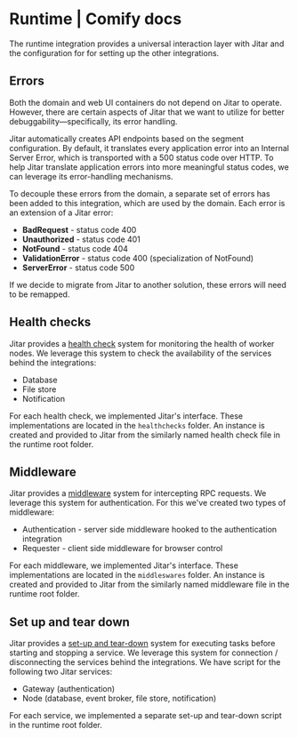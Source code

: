 
# Runtime | Comify docs

The runtime integration provides a universal interaction layer with Jitar and the configuration for for setting up the other integrations.

## Errors

Both the domain and web UI containers do not depend on Jitar to operate. However, there are certain aspects of Jitar that we want to utilize for better debuggability—specifically, its error handling.

Jitar automatically creates API endpoints based on the segment configuration. By default, it translates every application error into an Internal Server Error, which is transported with a 500 status code over HTTP. To help Jitar translate application errors into more meaningful status codes, we can leverage its error-handling mechanisms.

To decouple these errors from the domain, a separate set of errors has been added to this integration, which are used by the domain. Each error is an extension of a Jitar error:

* **BadRequest** - status code 400
* **Unauthorized** - status code 401
* **NotFound** - status code 404
* **ValidationError** - status code 400 (specialization of NotFound)
* **ServerError** - status code 500

If we decide to migrate from Jitar to another solution, these errors will need to be remapped.

## Health checks

Jitar provides a [health check](https://docs.jitar.dev/deploy/health-checks.html) system for monitoring the health of worker nodes. We leverage this system to check the availability of the services behind the integrations:

* Database
* File store
* Notification

For each health check, we implemented Jitar's interface. These implementations are located in the `healthchecks` folder. An instance is created and provided to Jitar from the similarly named health check file in the runtime root folder.

## Middleware

Jitar provides a [middleware](https://docs.jitar.dev/develop/middleware.html) system for intercepting RPC requests. We leverage this system for authentication. For this we've created two types of middleware:

* Authentication - server side middleware hooked to the authentication integration
* Requester - client side middleware for browser control

For each middleware, we implemented Jitar's interface. These implementations are located in the `middleswares` folder. An instance is created and provided to Jitar from the similarly named middleware file in the runtime root folder.

## Set up and tear down

Jitar provides a [set-up and tear-down](https://docs.jitar.dev/develop/setup-and-teardown.html) system for executing tasks before starting and stopping a service. We leverage this system for connection / disconnecting the services behind the integrations. We have script for the following two Jitar services:

* Gateway (authentication)
* Node (database, event broker, file store, notification)

For each service, we implemented a separate set-up and tear-down script in the runtime root folder.
